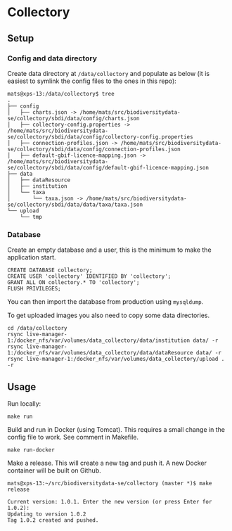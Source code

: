# Collectory

## Setup

### Config and data directory
Create data directory at `/data/collectory` and populate as below (it is easiest to symlink the config files to the ones in this repo):
```
mats@xps-13:/data/collectory$ tree 
.
├── config
│   ├── charts.json -> /home/mats/src/biodiversitydata-se/collectory/sbdi/data/config/charts.json
│   ├── collectory-config.properties -> /home/mats/src/biodiversitydata-se/collectory/sbdi/data/config/collectory-config.properties
│   ├── connection-profiles.json -> /home/mats/src/biodiversitydata-se/collectory/sbdi/data/config/connection-profiles.json
│   ├── default-gbif-licence-mapping.json -> /home/mats/src/biodiversitydata-se/collectory/sbdi/data/config/default-gbif-licence-mapping.json
├── data
│   ├── dataResource
│   ├── institution
│   └── taxa
│       └── taxa.json -> /home/mats/src/biodiversitydata-se/collectory/sbdi/data/data/taxa/taxa.json
└── upload
    └── tmp
```

### Database
Create an empty database and a user, this is the minimum to make the application start. 
```
CREATE DATABASE collectory;
CREATE USER 'collectory' IDENTIFIED BY 'collectory';
GRANT ALL ON collectory.* TO 'collectory';
FLUSH PRIVILEGES;
```

You can then import the database from production using `mysqldump`. 

To get uploaded images you also need to copy some data directories.
```
cd /data/collectory
rsync live-manager-1:/docker_nfs/var/volumes/data_collectory/data/institution data/ -r
rsync live-manager-1:/docker_nfs/var/volumes/data_collectory/data/dataResource data/ -r
rsync live-manager-1:/docker_nfs/var/volumes/data_collectory/upload . -r
```

## Usage
Run locally:
```
make run
```

Build and run in Docker (using Tomcat). This requires a small change in the config file to work. See comment in Makefile.
```
make run-docker
```

Make a release. This will create a new tag and push it. A new Docker container will be built on Github.
```
mats@xps-13:~/src/biodiversitydata-se/collectory (master *)$ make release

Current version: 1.0.1. Enter the new version (or press Enter for 1.0.2): 
Updating to version 1.0.2
Tag 1.0.2 created and pushed.
```
